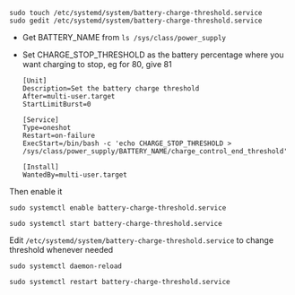 

    sudo touch /etc/systemd/system/battery-charge-threshold.service
    sudo gedit /etc/systemd/system/battery-charge-threshold.service


- Get BATTERY_NAME from `ls /sys/class/power_supply`
- Set CHARGE_STOP_THRESHOLD as the battery percentage where you want charging to stop, eg for 80, give 81


      [Unit]
      Description=Set the battery charge threshold
      After=multi-user.target
      StartLimitBurst=0

      [Service]
      Type=oneshot
      Restart=on-failure
      ExecStart=/bin/bash -c 'echo CHARGE_STOP_THRESHOLD > /sys/class/power_supply/BATTERY_NAME/charge_control_end_threshold'

      [Install]
      WantedBy=multi-user.target
    

Then enable it


    sudo systemctl enable battery-charge-threshold.service

    sudo systemctl start battery-charge-threshold.service


Edit `/etc/systemd/system/battery-charge-threshold.service` to change threshold whenever needed 

    sudo systemctl daemon-reload

    sudo systemctl restart battery-charge-threshold.service

